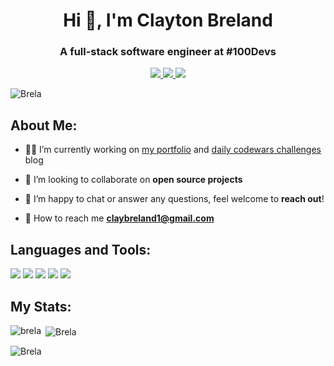 <div id="header" align="center">
  <h1>Hi 👋, I'm Clayton Breland</h1>
  <h3>A full-stack software engineer at #100Devs</h3>
  <a href="https://brela-portfolio.netlify.app/#one" target="_blank">
    <img src="https://img.shields.io/static/v1?label=|&message=WEBSITE&color=23555f&style=plastic&logo=react&logo-color=white"/>
  </a>
  <a href="https://www.linkedin.com/in/clayton-breland/" target="_blank">
    <img src="https://img.shields.io/static/v1?label=|&message=LINKED-IN&color=23555f&style=plastic&logo=linkedin&logo-color=white"/>
  </a>
  <a href="https://twitter.com/ClayBreland" target="_blank">
    <img src="https://img.shields.io/static/v1?label=|&message=TWITTER&color=23555f&style=plastic&logo=twitter&logo-color=white"/>
  </a>
</div>

<p align="left"> <img src="https://komarev.com/ghpvc/?username=Brela&label=Profile%20views&color=0e75b6&style=flat" alt="Brela" /> </p>

## About Me:

- 👨‍💻 I’m currently working on [my portfolio](https://brela-portfolio.netlify.app/) and [daily codewars challenges](https://brela-codewars.netlify.app//) blog

- 📖 I’m looking to collaborate on **open source projects**

- 💬 I’m happy to chat or answer any questions, feel welcome to **reach out**! 

<!-- - 👨‍💻 All of my projects are available at []() -->

- 📧 How to reach me **claybreland1@gmail.com**

<!-- ## Projects:

<table bordercolor="#66b2b2">
  
  <tr>
    <td width="50%" valign="top">
      <h3 align="center">first</h3>
        <br />
        <a target="_blank" href="">
            <img src="images/.gif" width="100%" alt=""/>
        </a>
        <br />
        <p align="center">
          
  <a href="" target="_blank">
    <img src=""/>
  </a>  
  <a href="" target="_blank">
    <img src=""/>
  </a>
      </p>
        <p><strong>HTML, CSS, JavaScript</strong> - Tag line here!</p>
    </td>
    <td width="50%" valign="top">
      <h3 align="center">next</h3>
        <br />
      <a target="_blank" href="">
            <img src="" width="100%"  alt="Digital tabletop SRD"/>
        </a>
        <br />
        <p align="center">
  <a href="" target="_blank">
    <img src=""/>
  </a>
      </p>
        <p><strong>HTML, CSS, JavaScript</strong> - Tag line here!</p>
    </td>
  </tr>
</table> -->

## Languages and Tools:
<p align="left">
<!-- <img src="https://img.shields.io/static/v1?label=|&message=REACT.JS&color=4a935c&style=plastic&logo=react"/> -->
<img src="https://img.shields.io/static/v1?label=|&message=JAVASCRIPT&color=4a935c&style=plastic&logo=javascript"/>
<!-- <img src="https://img.shields.io/static/v1?label=|&message=NODEJS&color=4a935c&style=plastic&logo=nodejs"/> 
<img src="https://img.shields.io/static/v1?label=|&message=MONGO-DB&color=4a935c&style=plastic&logo=mongodb"/>
<img src="https://img.shields.io/static/v1?label=|&message=BOOTSTRAP&color=4a935c&style=plastic&logo=bootstrap"/>
<img src="https://img.shields.io/static/v1?label=|&message=EXPRESS&color=4a935c&style=plastic&logo=express"/> -->
<img src="https://img.shields.io/static/v1?label=|&message=HTML5&color=4a935c&style=plastic&logo=html5"/>
<img src="https://img.shields.io/static/v1?label=|&message=CSS3&color=4a935c&style=plastic&logo=css3"/> 
<img src="https://img.shields.io/static/v1?label=|&message=GIT&color=4a935c&style=plastic&logo=git"/> 
<img src="https://img.shields.io/static/v1?label=|&message=PYTHON&color=4a935c&style=plastic&logo=python"/>
<!-- <img src="https://img.shields.io/static/v1?label=|&message=SOLIDITY&color=4a935c&style=plastic&logo=solidity"/>
<img src="https://img.shields.io/static/v1?label=|&message=LINUX&color=4a935c&style=plastic&logo=linux"/> -->
</p>

## My Stats:

<p><img align="left" src="https://github-readme-stats.vercel.app/api/top-langs?username=Brela&show_icons=true&locale=en&layout=compact" alt="brela" /></p>

<p>&nbsp;<img align="center" src="https://github-readme-stats.vercel.app/api?username=Brela&show_icons=true&locale=en" alt="Brela" /></p>

<p><img align="center" src="https://github-readme-streak-stats.herokuapp.com/?user=Brela&" alt="Brela" /></p>